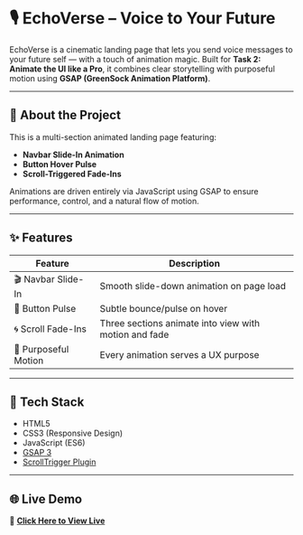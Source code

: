 # 🎙️ EchoVerse – Voice to Your Future

EchoVerse is a cinematic landing page that lets you send voice messages to your future self — with a touch of animation magic. Built for **Task 2: Animate the UI like a Pro**, it combines clear storytelling with purposeful motion using **GSAP (GreenSock Animation Platform)**.

---

## 🧠 About the Project

This is a multi-section animated landing page featuring:

- **Navbar Slide-In Animation**
- **Button Hover Pulse**
- **Scroll-Triggered Fade-Ins**

Animations are driven entirely via JavaScript using GSAP to ensure performance, control, and a natural flow of motion.

---

## ✨ Features

| Feature | Description |
|--------|-------------|
| 🎬 Navbar Slide-In | Smooth slide-down animation on page load |
| 🔄 Button Pulse | Subtle bounce/pulse on hover |
| 🌀 Scroll Fade-Ins | Three sections animate into view with motion and fade |
| 🎯 Purposeful Motion | Every animation serves a UX purpose |

---

## 🚀 Tech Stack

- HTML5
- CSS3 (Responsive Design)
- JavaScript (ES6)
- [GSAP 3](https://greensock.com/gsap/)
- [ScrollTrigger Plugin](https://greensock.com/scrolltrigger/)

---

## 🌐 Live Demo

🔗 [**Click Here to View Live**](https://echo-verse2.vercel.app/)
